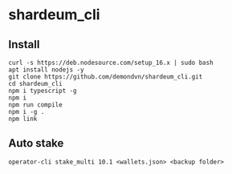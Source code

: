 # shardeum_cli

## Install
    curl -s https://deb.nodesource.com/setup_16.x | sudo bash
    apt install nodejs -y
    git clone https://github.com/demondvn/shardeum_cli.git 
    cd shardeum_cli 
    npm i typescript -g
    npm i 
    npm run compile
    npm i -g .
    npm link
## Auto stake
    operator-cli stake_multi 10.1 <wallets.json> <backup folder> 
  
